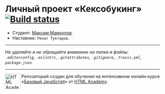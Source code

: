 # Личный проект «Кексобукинг» [![Build status][travis-image]][travis-url]

* Студент: [Максим Мамонтов](https://up.htmlacademy.ru/javascript/11/user/179825).
* Наставник: `Ренат Туктаров`.

---

_Не удаляйте и не обращайте внимание на папки и файлы:_<br>
_`.editorconfig`, `.eslintrc`, `.gitattributes`, `.gitignore`, `.travis.yml`, `package.json`._

---

<a href="https://htmlacademy.ru/intensive/javascript"><img align="left" width="50" height="50" title="HTML Academy" src="https://up.htmlacademy.ru/static/img/intensive/javascript/logo-for-github.svg"></a>

Репозиторий создан для обучения на интенсивном онлайн‑курсе «[Базовый JavaScript](https://htmlacademy.ru/intensive/javascript)» от [HTML Academy](https://htmlacademy.ru).

[travis-image]: https://travis-ci.org/htmlacademy-javascript/179825-keksobooking.svg?branch=master
[travis-url]: https://travis-ci.org/htmlacademy-javascript/179825-keksobooking
